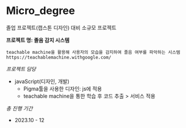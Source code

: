 # Micro_degree
졸업 프로젝트(캡스톤 디자인) 대비 소규모 프로젝트

**프로젝트 명: 졸음 감지 시스템**
```
teachable machine을 활용해 사용자의 모습을 감지하여 졸음 여부를 파악하는 시스템
https://teachablemachine.withgoogle.com/
```
*프로젝트 담당*
- javaScript(디자인, 개발)
  - Pigma툴을 사용한 디자인: js에 적용
  - teachable machine을 통한 학습 후 코드 추출 > 서비스 적용
 
*총 진행 기간*
- 2023.10 - 12
